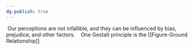 ```yaml
---
dg-publish: true
---
```


 Our perceptions are not infallible, and they can be influenced by bias, prejudice, and other factors.
 
 One Gestalt principle is the [[Figure-Ground Relationship]]
 
 
  